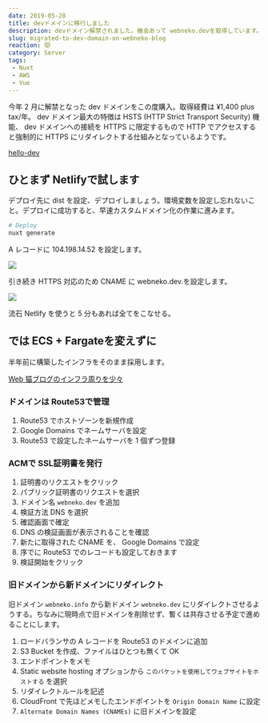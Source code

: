 ```yaml
---
date: 2019-05-28
title: devドメインに移行しました
description: devドメイン解禁されました。機会あって webneko.devを取得しています。
slug: migrated-to-dev-domain-on-webneko-blog
reaction: 😾
category: Server
tags: 
 - Nuxt
 - AWS
 - Vue
---
```


今年 2 月に解禁となった dev ドメインをこの度購入。取得経費は ¥1,400 plus tax/年。 dev ドメイン最大の特徴は HSTS (HTTP Strict Transport Security) 機能、 dev ドメインへの接続を HTTPS に限定するもので HTTP でアクセスすると強制的に HTTPS にリダイレクトする仕組みとなっているようです。

<a class="link-preview" href="https://www.blog.google/technology/developers/hello-dev/">hello-dev</a>

## ひとまず Netlifyで試します

デプロイ先に dist を設定、デプロイしましょう。環境変数を設定し忘れないこと。デプロイに成功すると、早速カスタムドメイン化の作業に進みます。

```bash
# Deploy
nuxt generate
```

A レコードに 104.198.14.52 を設定します。

![](https://i.imgur.com/IE0rA0I.jpg)

引き続き HTTPS 対応のため CNAME に webneko.dev.を設定します。

![](https://i.imgur.com/r8lUfJl.jpg)

流石 Netlify を使うと 5 分もあれば全てをこなせる。

## では ECS + Fargateを変えずに

半年前に構築したインフラをそのまま採用します。

<a class="link-preview" href="../deploy-webneko-blog-to-fargate-in-ecs">Web 猫ブログのインフラ周りを少々</a>

### ドメインは Route53で管理

1. Route53 でホストゾーンを新規作成
2. Google Domains でネームサーバを設定
3. Route53 で設定したネームサーバを 1 個ずつ登録

### ACMで SSL証明書を発行

1. 証明書のリクエストをクリック
2. パブリック証明書のリクエストを選択
3. ドメイン名 `webneko.dev` を追加
4. 検証方法 DNS を選択
5. 確認画面で確定
6. DNS の検証画面が表示されることを確認
7. 新たに取得された CNAME を、 Google Domains で設定
8. 序でに Route53 でのレコードも設定しておきます
9. 検証開始をクリック

### 旧ドメインから新ドメインにリダイレクト

旧ドメイン `webneko.info` から新ドメイン `webneko.dev` にリダイレクトさせるようする。ちなみに現時点で旧ドメインを削除せず、暫くは共存させる予定で進めることにします。

1. ロードバランサの A レコードを Route53 のドメインに追加
2. S3 Bucket を作成、ファイルはひとつも無くて OK
3. エンドポイントをメモ
4. Static website hosting オプションから `このバケットを使用してウェブサイトをホストする` を選択
5. リダイレクトルールを記述
6. CloudFront で先ほどメモしたエンドポイントを `Origin Domain Name` に設定
7. `Alternate Domain Names (CNAMEs)` に旧ドメインを設定
